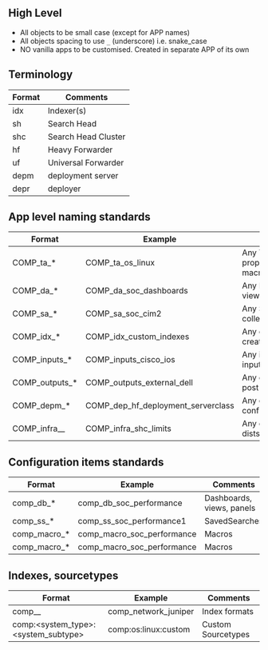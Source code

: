 ## High Level
- All objects to be small case (except for APP names)
- All objects spacing to use `_` (underscore) i.e. snake_case
- NO vanilla apps to be customised. Created in separate APP of its own


## Terminology
|  Format  | Comments   |
|---|---|
| idx  | Indexer(s)
| sh  | Search Head
| shc  | Search Head Cluster
| hf  | Heavy Forwarder
| uf  | Universal Forwarder
| depm  | deployment server
| depr  | deployer


## App level naming standards
|  Format | Example  | Comments   |
|---|---|---|
| COMP_ta_*  | COMP_ta_os_linux  | Any TA elements like props,transforms,eventtypes,tags, macros  |
| COMP_da_*  | COMP_da_soc_dashboards  | Any DA elements like dashboards, views, savedsearches, ui-prefs   |
| COMP_sa_*  | COMP_sa_soc_cim2  | Any SA datamodels, workflows, collections, authorizations/auth   |
| COMP_idx_*  | COMP_idx_custom_indexes  | Any custom indexes you want to create   |
| COMP_inputs_*  | COMP_inputs_cisco_ios  | Any inputs, including scripted inputs, API GET |
| COMP_outputs_*  | COMP_outputs_external_dell  | Any outputs, integrations, API post  |
| COMP_depm_*  | COMP_dep_hf_deployment_serverclass  | Any deployment server type config, eg serverclass |
| COMP_infra_<tier>_  | COMP_infra_shc_limits  | Any core settings like server.conf, distsearch per tier |

## Configuration items standards
|  Format | Example  | Comments   |
|---|---|---|
| comp_db_*  | comp_db_soc_performance  | Dashboards, views, panels  |
| comp_ss_*  | comp_ss_soc_performance1  | SavedSearches   |
| comp_macro_*  | comp_macro_soc_performance  | Macros   |
| comp_macro_*  | comp_macro_soc_performance  | Macros   |


## Indexes, sourcetypes
|  Format | Example  | Comments   |
|---|---|---|
| comp_<team>_<vendor>  | comp_network_juniper  | Index formats  |
| comp:<system_type>:<system_subtype>  | comp:os:linux:custom  | Custom Sourcetypes  |
